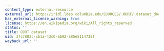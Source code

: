 ```yaml
---
content_type: external-resource
external_url: http://iridl.ldeo.columbia.edu/SOURCES/.OORT/.dataset_documentation.html
has_external_license_warning: true
license: https://en.wikipedia.org/wiki/All_rights_reserved
status: ''
title: OORT dataset
uid: 37c7883c-cb1a-43c0-ab92-885e8114738f
wayback_url: ''
---
```

